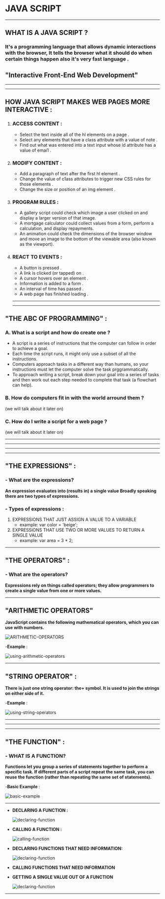# **JAVA SCRIPT**
***
## **WHAT IS A JAVA SCRIPT ?** 
### It's a programming language that allows dynamic interactions with the browser, It tells the browser what it should do when certain things happen also it's very fast language .

## **"Interactive Front-End Web Development"**

***
***
## **HOW JAVA SCRIPT MAKES WEB PAGES MORE INTERACTIVE :**
1. ### **ACCESS CONTENT** :
    * Select the text inside all of the hl elements on a page .
    * Select any elements that have a class attribute with a value of note .
   * Find out what was entered into a text input whose id attribute has a value of emai1 .
2. ### **MODIFY CONTENT** :
   * Add a paragraph of text after the first hl element .
   * Change the value of c1ass attributes to trigger new CSS rules for those elements .
   * Change the size or position of an img element .
3. ### **PROGRAM RULES** :
   * A gallery script could check which image a user clicked on and display a larger version of that image.
   * A mortgage calculator could collect values from a form, perform a calculation, and display repayments. 
   * An animation could check the dimensions of the browser window and move an image to the bottom of the viewable area (also known as the viewport). 
4. ### **REACT TO EVENTS** :
   * A button is pressed .
   * A link is clicked (or tapped) on .
   * A cursor hovers over an element .
   * Information is added to a form .
   * An interval of time has passed .
   * A web page has finished loading .
   ***
   ***
## **"THE ABC OF PROGRAMMING"** :
### **A. What is a script and how do create one ?**
  * A script is a series of instructions that the computer can follow in order to achieve a goal. 
  * Each time the script runs, it might only use a subset of all the instructions.
  * Computers approach tasks in a different way than humans, so your instructions must let the computer solve the task prggrammatically.  
  * To approach writing a script, break down your goal into a series of tasks and then work out each step needed to complete that task (a flowchart can help). 

### **B. How do computers fit in with the world arround them ?** 
(we will talk about it later on)
### **C. How do I write a script for a web page ?** 
(we will talk about it later on)
***
***
***
***
## **"THE EXPRESSIONS"** :
### - **What are the expressions?**
**An expression evaluates into (results in) a single value Broadly speaking there are two types of expressions.**
### - **Types of expressions :**
1. EXPRESSIONS THAT JUST ASSIGN A VALUE TO A VARIABLE 
    * example: var color = 'beige'; 
2. EXPRESSIONS THAT USE TWO OR MORE VALUES TO RETURN A SINGLE VALUE
   * example: var area = 3 * 2; 
***
## **"THE OPERATORS"** :
### - **What are the operators?**
**Expressions rely on things called operators; they allow programmers to create a single value from one or more values.**
   ***
## **"ARITHMETIC OPERATORS"** 
**JavaScript contains the following mathematical operators, which you can use with numbers.** 

![ARITHMETIC-OPERATORS](21.JPG)

-**Example** :

![using-arithmetic-operators](22.JPG)
***
## **"STRING OPERATOR"** :
**There is just one string operator: the+ symbol. It is used to join the strings on either side of it.**

-**Example** :

![using-string-operators](23.JPG)
***
***
***
## **"THE FUNCTION"** :
### - **WHAT IS A FUNCTION?**
**Functions let you group a series of statements together to perform a specific task. If different parts of a script repeat the same task, you can reuse the function (rather than repeating the same set of statements).**

-**Basic Example** :

   ![basic-example](24.JPG)

***
 * **DECLARING A FUNCTION :**

   ![declaring-function](25.JPG)

 * **CALLING A FUNCTION :**

   ![calling-function](26.JPG)
 
 * **DECLARING  FUNCTIONS THAT NEED INFORMATION:**

    ![declaring-function](27.JPG)

 * **CALLING FUNCTIONS THAT NEED INFORMATION**

 * **GETTING A SINGLE VALUE OUT OF A FUNCTION**

    ![declaring-function](28.JPG)


***



